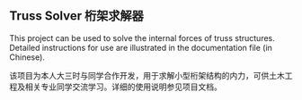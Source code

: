 ## Truss Solver 桁架求解器

This project can be used to solve the internal forces of truss structures. Detailed instructions for use are illustrated in the documentation file (in Chinese).  
  
该项目为本人大三时与同学合作开发，用于求解小型桁架结构的内力，可供土木工程及相关专业同学交流学习。详细的使用说明参见项目文档。
